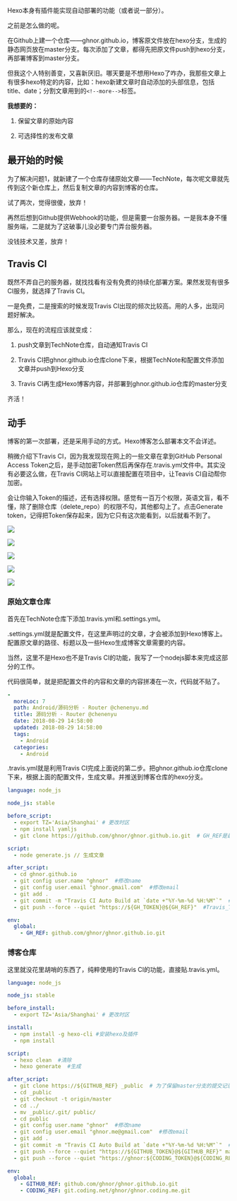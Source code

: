 Hexo本身有插件能实现自动部署的功能（或者说一部分）。

之前是怎么做的呢。

在Github上建一个仓库——ghnor.github.io，博客原文件放在hexo分支，生成的静态网页放在master分支。每次添加了文章，都得先把原文件push到hexo分支，再部署博客到master分支。

但我这个人特别善变，又喜新厌旧。哪天要是不想用Hexo了咋办，我那些文章上有很多hexo特定的内容，比如：hexo新建文章时自动添加的头部信息，包括title、date；分割文章用到的`<!--more-->`标签。

**我想要的：**

1. 保留文章的原始内容

2. 可选择性的发布文章

## 最开始的时候

为了解决问题1，就新建了一个仓库存储原始文章——TechNote，每次呢文章就先传到这个新仓库上，然后复制文章的内容到博客的仓库。

试了两次，觉得很傻，放弃！

再然后想到Github提供Webhook的功能，但是需要一台服务器。一是我本身不懂服务端，二是就为了这破事儿没必要专门弄台服务器。

没钱技术又差，放弃！

## Travis CI

既然不弄自己的服务器，就找找看有没有免费的持续化部署方案。果然发现有很多CI服务，就选择了Travis CI。

一是免费，二是搜索的时候发现Travis CI出现的频次比较高。用的人多，出现问题好解决。

那么，现在的流程应该就变成：

1. push文章到TechNote仓库，自动通知Travis CI

2. Travis CI把ghnor.github.io仓库clone下来，根据TechNote和配置文件添加文章并push到Hexo分支

3. Travis CI再生成Hexo博客内容，并部署到ghnor.github.io仓库的master分支

齐活！

## 动手

博客的第一次部署，还是采用手动的方式。Hexo博客怎么部署本文不会详述。

稍微介绍下Travis CI，因为我发现现在网上的一些文章在拿到GitHub Personal Access Token之后，是手动加密Token然后再保存在.travis.yml文件中。其实没有必要这么做，在Travis CI网站上可以直接配置在项目中，让Teavis CI自动帮你加密。

会让你输入Token的描述，还有选择权限。感觉有一百万个权限，英语文盲，看不懂，除了删除仓库（delete_repo）的权限不勾，其他都勾上了。点击Generate token，记得把Token保存起来，因为它只有这次能看到，以后就看不到了。

![](https://shanghai-1252949174.cos.ap-shanghai.myqcloud.com/20180907/20180907174235.png)

![](https://shanghai-1252949174.cos.ap-shanghai.myqcloud.com/20180907/20180907175042.png)

![](https://shanghai-1252949174.cos.ap-shanghai.myqcloud.com/20180907/20180907175335.png)

![](https://shanghai-1252949174.cos.ap-shanghai.myqcloud.com/20180907/20180907175445.png)

![](https://shanghai-1252949174.cos.ap-shanghai.myqcloud.com/20180907/20180907175901.png)

### 原始文章仓库

首先在TechNote仓库下添加.travis.yml和.settings.yml。

.settings.yml就是配置文件，在这里声明过的文章，才会被添加到Hexo博客上。配置原文章的路径、标题以及一些Hexo生成博客文章需要的内容。

当然，这里不是Hexo也不是Travis CI的功能，我写了一个nodejs脚本来完成这部分的工作。

代码很简单，就是把配置文件的内容和文章的内容拼凑在一次，代码就不贴了。

```yml
-
  moreLoc: 7
  path: Android/源码分析 - Router @chenenyu.md
  title: 源码分析 - Router @chenenyu
  date: 2018-08-29 14:58:00
  updated: 2018-08-29 14:58:00
  tags:
    - Android
  categories:
    - Android
```

.travis.yml就是利用Travis CI完成上面说的第二步。把ghnor.github.io仓库clone下来，根据上面的配置文件，生成文章。并推送到博客仓库的hexo分支。

```yml
language: node_js

node_js: stable

before_script:
  - export TZ='Asia/Shanghai' # 更改时区
  - npm install yamljs
  - git clone https://github.com/ghnor/ghnor.github.io.git  # GH_REF是最下面配置的仓库地址

script:
  - node generate.js // 生成文章

after_script:
  - cd ghnor.github.io
  - git config user.name "ghnor"  #修改name
  - git config user.email "ghnor.gmail.com"  #修改email
  - git add .
  - git commit -m "Travis CI Auto Build at `date +"%Y-%m-%d %H:%M"`"  # 提交记录包含时间 跟上面更改时区配合
  - git push --force --quiet "https://${GH_TOKEN}@${GH_REF}"  #Travis_Token是在Travis中配置环境变量的名称

env:
  global:
    - GH_REF: github.com/ghnor/ghnor.github.io.git
```

### 博客仓库

这里就没花里胡哨的东西了，纯粹使用的Travis CI的功能，直接贴.travis.yml。

```yml
language: node_js

node_js: stable

before_install:
  - export TZ='Asia/Shanghai' # 更改时区

install:
  - npm install -g hexo-cli #安装hexo及插件
  - npm install

script:
  - hexo clean  #清除
  - hexo generate  #生成

after_script:
  - git clone https://${GITHUB_REF} _public  # 为了保留master分支的提交记录，不然每次git init的话只有1条
  - cd _public
  - git checkout -t origin/master
  - cd ../
  - mv _public/.git/ public/
  - cd public
  - git config user.name "ghnor"  #修改name
  - git config user.email "ghnor.me@gmail.com"  #修改email
  - git add .
  - git commit -m "Travis CI Auto Build at `date +"%Y-%m-%d %H:%M"`"  # 提交记录包含时间 跟上面更改时区配合
  - git push --force --quiet "https://${GITHUB_TOKEN}@${GITHUB_REF}" master:master  #Travis_Token是在Travis中配置环境变量的名称
  - git push --force --quiet "https://ghnor:${CODING_TOKEN}@${CODING_REF}" master:master

env:
  global:
    - GITHUB_REF: github.com/ghnor/ghnor.github.io.git
    - CODING_REF: git.coding.net/ghnor/ghnor.coding.me.git
```
